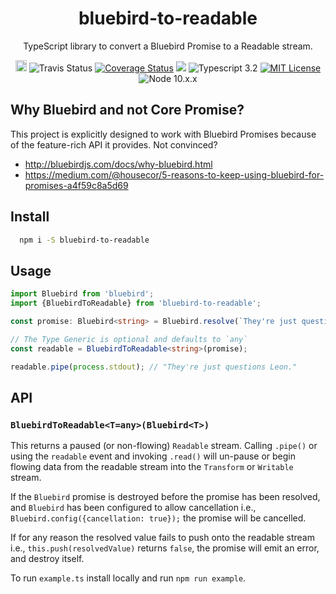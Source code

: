 <p align="center">
  <h1 align="center">bluebird-to-readable</h1>
</p>

<p align="center">
  TypeScript library to convert a Bluebird Promise to a Readable stream.
</p>

<p align="center">
  <img src="https://badge.fury.io/js/bluebird-to-readable.svg" alt="npm version" height="18">
  <img src="https://travis-ci.org/JustinBeaudry/bluebird-to-readable.svg?branch=master" alt="Travis Status">
  <a href='https://coveralls.io/github/JustinBeaudry/bluebird-to-readable?branch=master'><img src='https://coveralls.io/repos/github/JustinBeaudry/bluebird-to-readable/badge.svg?branch=master' alt='Coverage Status' /></a>
  <a href="https://codeclimate.com/github/JustinBeaudry/bluebird-to-readable/maintainability"><img src="https://api.codeclimate.com/v1/badges/cb8db67dfc746d85d1f0/maintainability" /></a>
  <img alt="Typescript 3.2" src="https://img.shields.io/badge/typescript-3.2-blue.svg">
  <a href="https://raw.githubusercontent.com/JustinBeaudry/bluebird-to-readable/master/LICENSE"><img alt="MIT License" src="https://img.shields.io/badge/license-MIT-blue.svg"></a>
  <img alt="Node 10.x.x" src="https://img.shields.io/badge/node-10.x.x-blue.svg">
</p>

## Why Bluebird and not Core Promise?
This project is explicitly designed to work with Bluebird Promises because of the feature-rich API it provides. Not convinced?

* http://bluebirdjs.com/docs/why-bluebird.html
* https://medium.com/@housecor/5-reasons-to-keep-using-bluebird-for-promises-a4f59c8a5d69

## Install

```bash
  npm i -S bluebird-to-readable
```

## Usage

```typescript
import Bluebird from 'bluebird';
import {BluebirdToReadable} from 'bluebird-to-readable';

const promise: Bluebird<string> = Bluebird.resolve(`They're just questions Leon.\r\n`);

// The Type Generic is optional and defaults to `any`
const readable = BluebirdToReadable<string>(promise);

readable.pipe(process.stdout); // "They're just questions Leon."
```

## API

### `BluebirdToReadable<T=any>(Bluebird<T>)`

This returns a paused (or non-flowing) `Readable` stream. Calling `.pipe()` or using the `readable` event and invoking `.read()` will un-pause or begin flowing data from the readable stream into the `Transform` or `Writable` stream.

If the `Bluebird` promise is destroyed before the promise has been resolved, and `Bluebird` has been configured to allow cancellation i.e., `Bluebird.config({cancellation: true});` the promise will be cancelled.

If for any reason the resolved value fails to push onto the readable stream i.e., `this.push(resolvedValue)` returns `false`, the promise will emit an error, and destroy itself.

To run `example.ts` install locally and run `npm run example`.
